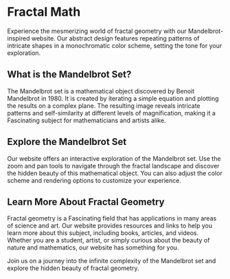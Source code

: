 <!--font:Poppins-->

# Fractal Math

Experience the mesmerizing world of fractal geometry with our Mandelbrot-inspired website. Our abstract design features repeating patterns of intricate shapes in a monochromatic color scheme, setting the tone for your exploration.

## What is the Mandelbrot Set?

The Mandelbrot set is a mathematical object discovered by Benoit Mandelbrot in 1980. It is created by iterating a simple equation and plotting the results on a complex plane. The resulting image reveals intricate patterns and self-similarity at different levels of magnification, making it a Fas<wbr>ci<wbr>na<wbr>ting subject for mathematicians and artists alike.

## Explore the Mandelbrot Set

Our website offers an interactive exploration of the Mandelbrot set. Use the zoom and pan tools to navigate through the fractal landscape and discover the hidden beauty of this mathematical object. You can also adjust the color scheme and rendering options to customize your experience.

## Learn More About Fractal Geometry

Fractal geometry is a Fas<wbr>ci<wbr>na<wbr>ting field that has applications in many areas of science and art. Our website provides resources and links to help you learn more about this subject, including books, articles, and videos. Whether you are a student, artist, or simply curious about the beauty of nature and mathematics, our website has something for you.

Join us on a journey into the infinite complexity of the Mandelbrot set and explore the hidden beauty of fractal geometry.

<!--

Write me markdown content of website with wallpaper:

"A wallpaper with a repeating pattern of abstract shapes inspired by the Mandelbrot set, in a monochromatic color scheme."

The header of the page should not be copy of the text but rather a real content of the website which is using this wallpaper.


---


# Mandelbrot Wallpaper

Enhance your desktop background with our Mandelbrot-inspired wallpaper featuring a mesmerizing repeating pattern of abstract shapes. The monochromatic color scheme adds an elegant touch to your computer screen.

## About the Mandelbrot Set

The Mandelbrot set is a mathematical object named after mathematician Benoit Mandelbrot, who studied fractal geometry. It is created by iterating a simple equation and plotting the results on a complex plane. The resulting image reveals intricate patterns and self-similarity at different levels of magnification.

## Download the Wallpaper

Download our Mandelbrot wallpaper for free and add some mathematical beauty to your digital workspace. Choose from various resolutions to fit your screen size and enjoy the stunning visual effects of this abstract design.

[Download Now](link-to-download)


---


Heading should not include word "wallpaper". The website should not be about the wallpaper itself, wallpaper is just a related background, rewrite whole content.


---


# Mandelbrot Set: Exploring the Beauty of Fractal Geometry

Discover the mesmerizing world of fractal geometry with our Mandelbrot-inspired website. Our abstract design, featuring repeating patterns of intricate shapes in a monochromatic color scheme, sets the tone for your exploration.

## What is the Mandelbrot Set?

The Mandelbrot set is a mathematical object discovered by Benoit Mandelbrot in 1980. It is created by iterating a simple equation and plotting the results on a complex plane. The resulting image reveals intricate patterns and self-similarity at different levels of magnification. The Mandelbrot set has captured the imagination of mathematicians and artists alike, inspiring countless works of art and scientific research.

## Explore the Mandelbrot Set

Our website offers an interactive exploration of the Mandelbrot set. Use the zoom and pan tools to navigate through the fractal landscape and discover the hidden beauty of this mathematical object. You can also adjust the color scheme and rendering options to customize your experience.

## Learn More About Fractal Geometry

Fractal geometry is a Fas<wbr>ci<wbr>na<wbr>ting field that has applications in many areas of science and art. Our website provides resources and links to help you learn more about this subject, including books, articles, and videos. Whether you are a student, artist, or simply curious about the beauty of nature and mathematics, our website has something for you.

Join us on a journey into the infinite complexity of the Mandelbrot set and discover the hidden beauty of fractal geometry.


---


Heading is too long, rewrite whole content.


---


# Discover the Beauty of Fractal Geometry with the Mandelbrot Set

Explore the mesmerizing world of fractal geometry with our Mandelbrot-inspired website. Our abstract design sets the tone for your exploration, featuring repeating patterns of intricate shapes in a monochromatic color scheme.

## What is the Mandelbrot Set?

The Mandelbrot set is a mathematical object discovered by Benoit Mandelbrot in 1980. It is created by iterating a simple equation and plotting the results on a complex plane. The resulting image reveals intricate patterns and self-similarity at different levels of magnification. The Mandelbrot set has captured the imagination of mathematicians and artists alike, inspiring countless works of art and scientific research.

## Explore the Mandelbrot Set

Our website offers an interactive exploration of the Mandelbrot set. Use the zoom and pan tools to navigate through the fractal landscape and discover the hidden beauty of this mathematical object. You can also adjust the color scheme and rendering options to customize your experience.

## Learn More About Fractal Geometry

Fractal geometry is a Fas<wbr>ci<wbr>na<wbr>ting field that has applications in many areas of science and art. Our website provides resources and links to help you learn more about this subject, including books, articles, and videos. Whether you are a student, artist, or simply curious about the beauty of nature and mathematics, our website has something for you.

Join us on a journey into the infinite complexity of the Mandelbrot set and discover the hidden beauty of fractal geometry.


---


Heading is too long, rewrite whole content.


---


# Exploring Fractal Geometry with the Mandelbrot Set

Experience the mesmerizing world of fractal geometry with our Mandelbrot-inspired website. Our abstract design features repeating patterns of intricate shapes in a monochromatic color scheme, setting the tone for your exploration.

## What is the Mandelbrot Set?

The Mandelbrot set is a mathematical object discovered by Benoit Mandelbrot in 1980. It is created by iterating a simple equation and plotting the results on a complex plane. The resulting image reveals intricate patterns and self-similarity at different levels of magnification, making it a Fas<wbr>ci<wbr>na<wbr>ting subject for mathematicians and artists alike.

## Explore the Mandelbrot Set

Our website offers an interactive exploration of the Mandelbrot set. Use the zoom and pan tools to navigate through the fractal landscape and discover the hidden beauty of this mathematical object. You can also adjust the color scheme and rendering options to customize your experience.

## Learn More About Fractal Geometry

Fractal geometry is a Fas<wbr>ci<wbr>na<wbr>ting field that has applications in many areas of science and art. Our website provides resources and links to help you learn more about this subject, including books, articles, and videos. Whether you are a student, artist, or simply curious about the beauty of nature and mathematics, our website has something for you.

Join us on a journey into the infinite complexity of the Mandelbrot set and explore the hidden beauty of fractal geometry.


---


Write me a Google font which is best fitting for the website.

Pick from the list:
- IBM Plex Sans
- Futura
- Alegreya
- Orbitron
- Barlow Condensed
- Lato
- Roboto
- Lobster
- Open Sans
- Raleway
- Dancing Script
- Montserrat
- Exo 2
- Poppins
- Inter
- Playfair Display
- Great Vibes


Write just the font name nothing else.


---


Poppins

-->
